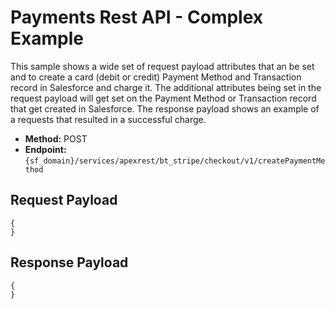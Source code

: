 # Payments Rest API - Complex Example
This sample shows a wide set of request payload attributes that an be set and to create a card (debit or credit) Payment Method and Transaction record in Salesforce and charge it. The additional attributes being set in the request payload will get set on the Payment Method or Transaction record that get created in Salesforce. The response payload shows an example of a requests that resulted in a successful charge.


- **Method:** POST
- **Endpoint:** `{sf_domain}/services/apexrest/bt_stripe/checkout/v1/createPaymentMethod`


## Request Payload
```
{
}
```

## Response Payload
```
{
}
```
